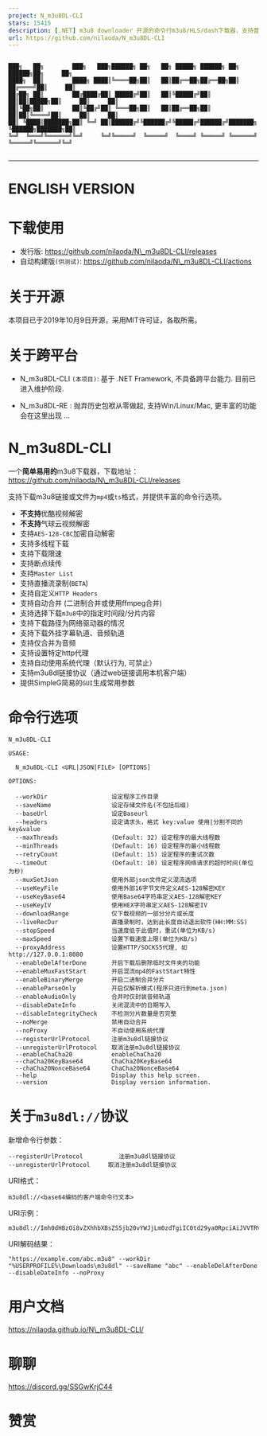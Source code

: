 ```yaml
---
project: N_m3u8DL-CLI
stars: 15415
description: [.NET] m3u8 downloader 开源的命令行m3u8/HLS/dash下载器，支持普通AES-128-CBC解密，多线程，自定义请求头等. 支持简体中文,繁体中文和英文. English Supported.
url: https://github.com/nilaoda/N_m3u8DL-CLI
---
```


```

███╗   ██╗        ███╗   ███╗██████╗ ██╗   ██╗ █████╗ ██████╗ ██╗       ██████╗██╗     ██╗
████╗  ██║        ████╗ ████║╚════██╗██║   ██║██╔══██╗██╔══██╗██║      ██╔════╝██║     ██║
██╔██╗ ██║        ██╔████╔██║ █████╔╝██║   ██║╚█████╔╝██║  ██║██║█████╗██║     ██║     ██║
██║╚██╗██║        ██║╚██╔╝██║ ╚═══██╗██║   ██║██╔══██╗██║  ██║██║╚════╝██║     ██║     ██║
██║ ╚████║███████╗██║ ╚═╝ ██║██████╔╝╚██████╔╝╚█████╔╝██████╔╝███████╗ ╚██████╗███████╗██║
╚═╝  ╚═══╝╚══════╝╚═╝     ╚═╝╚═════╝  ╚═════╝  ╚════╝ ╚═════╝ ╚══════╝  ╚═════╝╚══════╝╚═╝
                                                                                          
```

* * *

ENGLISH VERSION
===============

下载使用
====

-   发行版: https://github.com/nilaoda/N\_m3u8DL-CLI/releases
-   自动构建版`(供测试)`: https://github.com/nilaoda/N\_m3u8DL-CLI/actions

关于开源
====

本项目已于2019年10月9日开源，采用MIT许可证，各取所需。

关于跨平台
=====

-   N\_m3u8DL-CLI `(本项目)`: 基于 .NET Framework, 不具备跨平台能力. 目前已进入维护阶段.
    
-   N\_m3u8DL-RE : 抛弃历史包袱从零做起, 支持Win/Linux/Mac, 更丰富的功能会在这里出现 ...
    

N\_m3u8DL-CLI
=============

一个**简单易用的**m3u8下载器，下载地址：https://github.com/nilaoda/N\_m3u8DL-CLI/releases

支持下载m3u8链接或文件为`mp4`或`ts`格式，并提供丰富的命令行选项。

-   **不支持**优酷视频解密
-   **不支持**气球云视频解密
-   支持`AES-128-CBC`加密自动解密
-   支持多线程下载
-   支持下载限速
-   支持断点续传
-   支持`Master List`
-   支持直播流录制(`BETA`)
-   支持自定义`HTTP Headers`
-   支持自动合并 (二进制合并或使用ffmpeg合并)
-   支持选择下载`m3u8`中的指定时间段/分片内容
-   支持下载路径为网络驱动器的情况
-   支持下载外挂字幕轨道、音频轨道
-   支持仅合并为音频
-   支持设置特定http代理
-   支持自动使用系统代理（默认行为, 可禁止）
-   支持m3u8dl链接协议（通过web链接调用本机客户端）
-   提供SimpleG简易的`GUI`生成常用参数

命令行选项
=====

```
N_m3u8DL-CLI

USAGE:

  N_m3u8DL-CLI <URL|JSON|FILE> [OPTIONS]

OPTIONS:

  --workDir                  设定程序工作目录
  --saveName                 设定存储文件名(不包括后缀)
  --baseUrl                  设定Baseurl
  --headers                  设定请求头，格式 key:value 使用|分割不同的key&value
  --maxThreads               (Default: 32) 设定程序的最大线程数
  --minThreads               (Default: 16) 设定程序的最小线程数
  --retryCount               (Default: 15) 设定程序的重试次数
  --timeOut                  (Default: 10) 设定程序网络请求的超时时间(单位为秒)
  --muxSetJson               使用外部json文件定义混流选项
  --useKeyFile               使用外部16字节文件定义AES-128解密KEY
  --useKeyBase64             使用Base64字符串定义AES-128解密KEY
  --useKeyIV                 使用HEX字符串定义AES-128解密IV
  --downloadRange            仅下载视频的一部分分片或长度
  --liveRecDur               直播录制时，达到此长度自动退出软件(HH:MM:SS)
  --stopSpeed                当速度低于此值时，重试(单位为KB/s)
  --maxSpeed                 设置下载速度上限(单位为KB/s)
  --proxyAddress             设置HTTP/SOCKS5代理, 如 http://127.0.0.1:8080
  --enableDelAfterDone       开启下载后删除临时文件夹的功能
  --enableMuxFastStart       开启混流mp4的FastStart特性
  --enableBinaryMerge        开启二进制合并分片
  --enableParseOnly          开启仅解析模式(程序只进行到meta.json)
  --enableAudioOnly          合并时仅封装音频轨道
  --disableDateInfo          关闭混流中的日期写入
  --disableIntegrityCheck    不检测分片数量是否完整
  --noMerge                  禁用自动合并
  --noProxy                  不自动使用系统代理
  --registerUrlProtocol      注册m3u8dl链接协议
  --unregisterUrlProtocol    取消注册m3u8dl链接协议
  --enableChaCha20           enableChaCha20
  --chaCha20KeyBase64        ChaCha20KeyBase64
  --chaCha20NonceBase64      ChaCha20NonceBase64
  --help                     Display this help screen.
  --version                  Display version information.
```

关于`m3u8dl://`协议
===============

新增命令行参数：

```
--registerUrlProtocol          注册m3u8dl链接协议
--unregisterUrlProtocol     取消注册m3u8dl链接协议
```

URI格式：

```
m3u8dl://<base64编码的客户端命令行文本>
```

URI示例：

```
m3u8dl://Imh0dHBzOi8vZXhhbXBsZS5jb20vYWJjLm0zdTgiIC0td29ya0RpciAiJVVTRVJQUk9GSUxFJVxEb3dubG9hZHNcbTN1OGRsIiAtLXNhdmVOYW1lICJhYmMiIC0tZW5hYmxlRGVsQWZ0ZXJEb25lIC0tZGlzYWJsZURhdGVJbmZvIC0tbm9Qcm94eQ==
```

URI解码结果：

```
"https://example.com/abc.m3u8" --workDir "%USERPROFILE%\Downloads\m3u8dl" --saveName "abc" --enableDelAfterDone --disableDateInfo --noProxy
```

用户文档
====

https://nilaoda.github.io/N\_m3u8DL-CLI/

聊聊
==

https://discord.gg/SSGwKrjC44

赞赏
==
